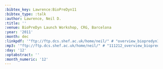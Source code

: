 ```yaml
---
:bibtex_key: Lawrence:BioPreDyn11
:bibtex_type: :talk
:author: Lawrence, Neil D.
:title: ''
:venue: BioPreDyn Launch Workshop, CRG, Barcelona
:year: '2011'
:month: dec
:linkpdf: '"ftp://ftp.dcs.shef.ac.uk/home/neil/" # "overview_biopredyn11.pdf"'
:mp3: '"ftp://ftp.dcs.shef.ac.uk/home/neil/" # "111212_overview_biopredyn11.mp3"'
:day: '12'
:optabstract: ''
:month_numeric: '12'
---
```

